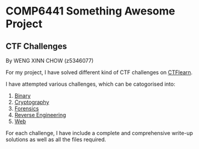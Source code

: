 # COMP6441 Something Awesome Project 


## CTF Challenges 
By WENG XINN CHOW (z5346077)

For my project, I have solved different kind of CTF challenges on [CTFlearn](https://ctflearn.com/challenge/1/browse). 

I have attempted various challenges, which can be catogorised into:
1. [Binary](https://github.com/Wengxinn/comp6441sap-/tree/main/Binary)
2. [Cryptography](https://github.com/Wengxinn/comp6441sap-/tree/main/Cryptography)
3. [Forensics](https://github.com/Wengxinn/comp6441sap-/tree/main/Forensics)
4. [Reverse Engineering](https://github.com/Wengxinn/comp6441sap-/tree/main/Reverse_Engineering)
5. [Web](https://github.com/Wengxinn/comp6441sap-/tree/main/Web)

For each challenge, I have include a complete and comprehensive write-up solutions as well as all the files required. 